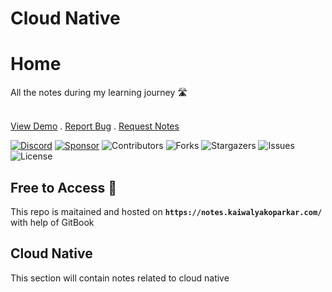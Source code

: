 # Cloud Native

# Home

All the notes during my learning journey 🛣️

\
[View Demo](https://notes.kaiwalyakoparkar.com/) . [Report Bug](https://github.com/kaiwalyakoparkar/notes/issues/new?assignees=\&labels=bug\&template=bug.yml\&title=%5BBug%5D%3A+%3Ctitle%3E) . [Request Notes](https://github.com/kaiwalyakoparkar/notes/issues/new?assignees=\&labels=new+notes+request\&template=notes.yml\&title=%5BResource%5D+%3Ctitle%3E)

[![Discord](https://img.shields.io/discord/907150172725862420)](https://community.kaiwalyakoparkar.com) [![Sponsor](https://img.shields.io/github/sponsors/kaiwalyakoparkar?color=light%20green)](https://github.com/sponsors/kaiwalyakoparkar) ![Contributors](https://img.shields.io/github/contributors/kaiwalyakoparkar/notes?color=dark-green) ![Forks](https://img.shields.io/github/forks/kaiwalyakoparkar/notes?style=social) ![Stargazers](https://img.shields.io/github/stars/kaiwalyakoparkar/notes?style=social) ![Issues](https://img.shields.io/github/issues/kaiwalyakoparkar/notes) ![License](https://img.shields.io/github/license/kaiwalyakoparkar/notes)

## Free to Access 💸

This repo is maitained and hosted on **`https://notes.kaiwalyakoparkar.com/`** with help of GitBook

## Cloud Native 
This section will contain notes related to cloud native